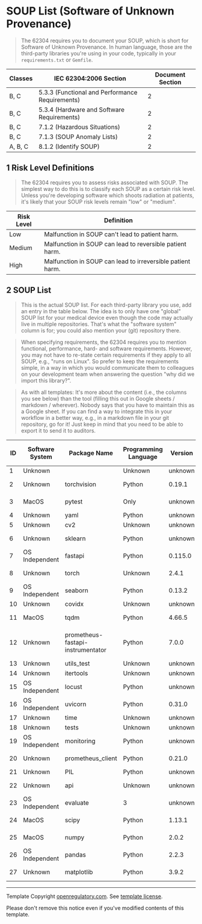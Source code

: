 # SOUP List (Software of Unknown Provenance)

> The 62304 requires you to document your SOUP, which is short for Software of Unknown Provenance. In human
> language, those are the third-party libraries you're using in your code, typically in your
> `requirements.txt` or `Gemfile`.

| Classes | IEC 62304:2006 Section                          | Document Section |
|---------|-------------------------------------------------|------------------|
| B, C    | 5.3.3 (Functional and Performance Requirements) | 2                |
| B, C    | 5.3.4 (Hardware and Software Requirements)      | 2                |
| B, C    | 7.1.2 (Hazardous Situations)                    | 2                |
| B, C    | 7.1.3 (SOUP Anomaly Lists)                      | 2                |
| A, B, C | 8.1.2 (Identify SOUP)                           | 2                |

## 1 Risk Level Definitions

> The 62304 requires you to assess risks associated with SOUP. The simplest way to do this is to classify each
> SOUP as a certain risk level. Unless you're developing software which shoots radiation at patients, it's
> likely that your SOUP risk levels remain "low" or "medium".

| Risk Level | Definition                                                 |
|------------|------------------------------------------------------------|
| Low        | Malfunction in SOUP can't lead to patient harm.            |
| Medium     | Malfunction in SOUP can lead to reversible patient harm.   |
| High       | Malfunction in SOUP can lead to irreversible patient harm. |

## 2 SOUP List

> This is the actual SOUP list. For each third-party library you use, add an entry in the table below. The
> idea is to only have one "global" SOUP list for your medical device even though the code may actually live
> in multiple repositories. That's what the "software system" column is for; you could also mention your (git)
> repository there.

> When specifying requirements, the 62304 requires you to mention functional, performance, hard- and software
> requirements. However, you may not have to re-state certain requirements if they apply to all SOUP,
> e.g., "runs on Linux". So prefer to keep the requirements simple, in a way in which you would communicate them
> to colleagues on your development team when answering the question "why did we import this library?".

> As with all templates: It's more about the content (i.e., the columns you see below) than the tool (filling
> this out in Google sheets / markdown / wherever). Nobody says that you have to maintain this as a Google
> sheet. If you can find a way to integrate this in your workflow in a better way, e.g., in a markdown file in
> your git repository, go for it! Just keep in mind that you need to be able to export it to send it to
> auditors.

| ID | Software System | Package Name | Programming Language | Version | Website                                          | Last verified at | Risk Level | Requirements               | Verification Reasoning                                                    |
|----|-----------------|--------------|----------------------|---------|--------------------------------------------------|------------------|------------|----------------------------|---------------------------------------------------------------------------|
| 1 | Unknown |  | Unknown | unknown | [unknown](unknown) | Unknown | unknown | unknown | unknown |
| 2 | Unknown | torchvision | Python | 0.19.1 | [https://github.com/pytorch/vision](https://github.com/pytorch/vision) | 2024-09-04 | N/A | N/A | N/A |
| 3 | MacOS | pytest | Only | unknown | [unknown](unknown) | 2024-09-10 | unknown | unknown | unknown |
| 4 | Unknown | yaml | Python | unknown | [unknown](unknown) | Unknown | unknown | unknown | unknown |
| 5 | Unknown | cv2 | Unknown | unknown | [unknown](unknown) | Unknown | unknown | unknown | unknown |
| 6 | Unknown | sklearn | Python | unknown | [unknown](unknown) | 2023-12-01 | unknown | unknown | unknown |
| 7 | OS Independent | fastapi | Python | 0.115.0 | [unknown](unknown) | 2024-09-17 | N/A | N/A | N/A |
| 8 | Unknown | torch | Unknown | 2.4.1 | [https://pytorch.org/](https://pytorch.org/) | 2024-09-04 | N/A | N/A | N/A |
| 9 | OS Independent | seaborn | Python | 0.13.2 | [unknown](unknown) | 2024-01-25 | N/A | N/A | N/A |
| 10 | Unknown | covidx | Unknown | unknown | [unknown](unknown) | Unknown | unknown | unknown | unknown |
| 11 | MacOS | tqdm | Python | 4.66.5 | [unknown](unknown) | 2024-08-03 | N/A | N/A | N/A |
| 12 | Unknown | prometheus-fastapi-instrumentator | Python | 7.0.0 | [https://github.com/trallnag/prometheus-fastapi-instrumentator](https://github.com/trallnag/prometheus-fastapi-instrumentator) | 2024-03-13 | N/A | N/A | N/A |
| 13 | Unknown | utils_test | Unknown | unknown | [unknown](unknown) | Unknown | unknown | unknown | unknown |
| 14 | Unknown | itertools | Unknown | unknown | [unknown](unknown) | Unknown | unknown | unknown | unknown |
| 15 | OS Independent | locust | Python | unknown | [unknown](unknown) | 2024-09-28 | unknown | unknown | unknown |
| 16 | OS Independent | uvicorn | Python | 0.31.0 | [unknown](unknown) | 2024-09-27 | N/A | N/A | N/A |
| 17 | Unknown | time | Unknown | unknown | [unknown](unknown) | Unknown | unknown | unknown | unknown |
| 18 | Unknown | tests | Unknown | unknown | [unknown](unknown) | Unknown | unknown | unknown | unknown |
| 19 | OS Independent | monitoring | Python | unknown | [unknown](unknown) | 2019-07-02 | unknown | unknown | unknown |
| 20 | Unknown | prometheus_client | Python | 0.21.0 | [https://github.com/prometheus/client_python](https://github.com/prometheus/client_python) | 2024-09-20 | N/A | N/A | N/A |
| 21 | Unknown | PIL | Python | unknown | [unknown](unknown) | Unknown | unknown | unknown | unknown |
| 22 | Unknown | api | Unknown | unknown | [unknown](unknown) | 2017-11-08 | unknown | unknown | unknown |
| 23 | OS Independent | evaluate | 3 | unknown | [unknown](unknown) | 2024-09-11 | unknown | unknown | unknown |
| 24 | MacOS | scipy | Python | 1.13.1 | [https://scipy.org/](https://scipy.org/) | 2024-08-21 | N/A | N/A | N/A |
| 25 | MacOS | numpy | Python | 2.0.2 | [https://numpy.org](https://numpy.org) | 2024-09-03 | N/A | N/A | N/A |
| 26 | OS Independent | pandas | Python | 2.2.3 | [https://pandas.pydata.org](https://pandas.pydata.org) | 2024-09-20 | N/A | N/A | N/A |
| 27 | Unknown | matplotlib | Python | 3.9.2 | [unknown](unknown) | 2024-08-13 | N/A | N/A | N/A |



---
Template Copyright [openregulatory.com](https://openregulatory.com). See [template
license](https://openregulatory.com/template-license).

Please don't remove this notice even if you've modified contents of this template.